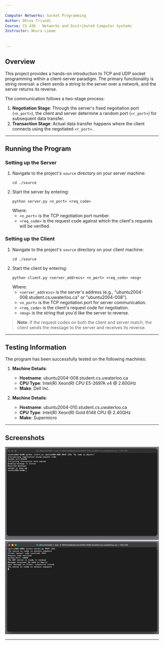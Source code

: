```yaml
---

Computer Networks: Socket Programming
Author: Dhruv Trivedi
Course: CS 436 - Networks and Distributed Computer Systems
Instructor: Noura Limam


---
```


## Overview
This project provides a hands-on introduction to TCP and UDP socket programming within a client-server paradigm. The primary functionality is string reversal: a client sends a string to the server over a network, and the server returns its reverse.

The communication follows a two-stage process:
1. **Negotiation Stage**: Through the server's fixed negotiation port (`<n_port>`), the client and server determine a random port (`<r_port>`) for subsequent data transfer.
2. **Transaction Stage**: Actual data transfer happens where the client connects using the negotiated `<r_port>`.

---

## Running the Program

### Setting up the Server
1. Navigate to the project's `source` directory on your server machine:
    ```
    cd ./source
    ```
2. Start the server by entering:
    ```
    python server.py <n_port> <req_code>
    ```
    Where:
    - `<n_port>` is the TCP negotiation port number.
    - `<req_code>` is the request code against which the client's requests will be verified.

### Setting up the Client
1. Navigate to the project's `source` directory on your client machine:
    ```
    cd ./source
    ```
2. Start the client by entering:
    ```
    python client.py <server_address> <n_port> <req_code> <msg>
    ```
    Where:
    - `<server_address>` is the server's address (e.g., "ubuntu2004-008.student.cs.uwaterloo.ca" or "ubuntu2004-008").
    - `<n_port>` is the TCP negotiation port for server communication.
    - `<req_code>` is the client's request code for negotiation.
    - `<msg>` is the string that you'd like the server to reverse.

> **Note**: If the request codes on both the client and server match, the client sends the message to the server and receives its reverse.

---

## Testing Information
The program has been successfully tested on the following machines:

1. **Machine Details**:
   - **Hostname**: ubuntu2004-008.student.cs.uwaterloo.ca
   - **CPU Type**: Intel(R) Xeon(R) CPU E5-2697A v4 @ 2.60GHz
   - **Make**: Dell Inc.

2. **Machine Details**:
   - **Hostname**: ubuntu2004-010.student.cs.uwaterloo.ca
   - **CPU Type**: Intel(R) Xeon(R) Gold 6148 CPU @ 2.40GHz
   - **Make**: Supermicro

---

## Screenshots
![Client](Client.png)
![Server](Server.png)

---
